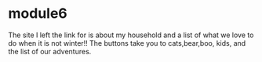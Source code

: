 # module6

The site I left the link for is about my household and a list of what we love to do when it is not winter!! The buttons take you to cats,bear,boo, kids, and the list of our adventures.
